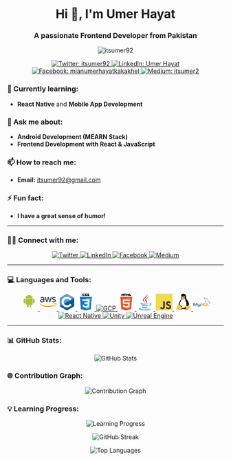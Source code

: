 <h1 align="center">Hi 👋, I'm Umer Hayat</h1>
<h3 align="center">A passionate Frontend Developer from Pakistan</h3>

<p align="center"> 
  <img src="https://komarev.com/ghpvc/?username=itsumer92&label=Profile%20views&color=0e75b6&style=flat" alt="itsumer92" /> 
</p>

<p align="center"> 
  <a href="https://twitter.com/itsumer92" target="_blank">
    <img src="https://img.shields.io/twitter/follow/itsumer92?logo=twitter&style=for-the-badge" alt="Twitter: itsumer92" />
  </a> 
  <a href="https://www.linkedin.com/in/umer-hayat-70812a210/" target="_blank">
    <img src="https://img.shields.io/badge/LinkedIn-Umer%20Hayat-blue?style=for-the-badge&logo=linkedin" alt="LinkedIn: Umer Hayat" />
  </a>
  <a href="https://fb.com/mianumerhayatkakakhel" target="_blank">
    <img src="https://img.shields.io/badge/Facebook-mianumerhayatkakakhel-blue?style=for-the-badge&logo=facebook" alt="Facebook: mianumerhayatkakakhel" />
  </a>
  <a href="https://medium.com/itsumer2" target="_blank">
    <img src="https://img.shields.io/badge/Medium-itsumer2-green?style=for-the-badge&logo=medium" alt="Medium: itsumer2" />
  </a>
</p>

### 🌱 Currently learning:
- **React Native** and **Mobile App Development**

### 💬 Ask me about:
- **Android Development (MEARN Stack)**
- **Frontend Development with React & JavaScript**

### 📫 How to reach me:
- **Email:** [itsumer92@gmail.com](mailto:itsumer92@gmail.com)

### ⚡ Fun fact:
- **I have a great sense of humor!**

---

### 🧑‍💻 Connect with me:
<p align="center">
  <a href="https://twitter.com/itsumer92" target="_blank">
    <img src="https://raw.githubusercontent.com/rahuldkjain/github-profile-readme-generator/master/src/images/icons/Social/twitter.svg" alt="Twitter" height="30" width="40" />
  </a>
  <a href="https://www.linkedin.com/in/umer-hayat-70812a210/" target="_blank">
    <img src="https://raw.githubusercontent.com/rahuldkjain/github-profile-readme-generator/master/src/images/icons/Social/linked-in-alt.svg" alt="LinkedIn" height="30" width="40" />
  </a>
  <a href="https://fb.com/mianumerhayatkakakhel" target="_blank">
    <img src="https://raw.githubusercontent.com/rahuldkjain/github-profile-readme-generator/master/src/images/icons/Social/facebook.svg" alt="Facebook" height="30" width="40" />
  </a>
  <a href="https://medium.com/itsumer2" target="_blank">
    <img src="https://raw.githubusercontent.com/rahuldkjain/github-profile-readme-generator/master/src/images/icons/Social/medium.svg" alt="Medium" height="30" width="40" />
  </a>
</p>

---

### 💻 Languages and Tools:
<p align="center">
  <a href="https://developer.android.com" target="_blank">
    <img src="https://raw.githubusercontent.com/devicons/devicon/master/icons/android/android-original-wordmark.svg" alt="Android" width="40" height="40" />
  </a>
  <a href="https://aws.amazon.com" target="_blank">
    <img src="https://raw.githubusercontent.com/devicons/devicon/master/icons/amazonwebservices/amazonwebservices-original-wordmark.svg" alt="AWS" width="40" height="40" />
  </a>
  <a href="https://www.cprogramming.com/" target="_blank">
    <img src="https://raw.githubusercontent.com/devicons/devicon/master/icons/c/c-original.svg" alt="C" width="40" height="40" />
  </a>
  <a href="https://www.w3schools.com/css/" target="_blank">
    <img src="https://raw.githubusercontent.com/devicons/devicon/master/icons/css3/css3-original-wordmark.svg" alt="CSS3" width="40" height="40" />
  </a>
  <a href="https://cloud.google.com" target="_blank">
    <img src="https://www.vectorlogo.zone/logos/google_cloud/google_cloud-icon.svg" alt="GCP" width="40" height="40" />
  </a>
  <a href="https://www.w3.org/html/" target="_blank">
    <img src="https://raw.githubusercontent.com/devicons/devicon/master/icons/html5/html5-original-wordmark.svg" alt="HTML5" width="40" height="40" />
  </a>
  <a href="https://www.java.com" target="_blank">
    <img src="https://raw.githubusercontent.com/devicons/devicon/master/icons/java/java-original.svg" alt="Java" width="40" height="40" />
  </a>
  <a href="https://developer.mozilla.org/en-US/docs/Web/JavaScript" target="_blank">
    <img src="https://raw.githubusercontent.com/devicons/devicon/master/icons/javascript/javascript-original.svg" alt="JavaScript" width="40" height="40" />
  </a>
  <a href="https://www.linux.org/" target="_blank">
    <img src="https://raw.githubusercontent.com/devicons/devicon/master/icons/linux/linux-original.svg" alt="Linux" width="40" height="40" />
  </a>
  <a href="https://www.mysql.com/" target="_blank">
    <img src="https://raw.githubusercontent.com/devicons/devicon/master/icons/mysql/mysql-original-wordmark.svg" alt="MySQL" width="40" height="40" />
  </a>
  <a href="https://reactnative.dev/" target="_blank">
    <img src="https://reactnative.dev/img/header_logo.svg" alt="React Native" width="40" height="40" />
  </a>
  <a href="https://unity.com/" target="_blank">
    <img src="https://www.vectorlogo.zone/logos/unity3d/unity3d-icon.svg" alt="Unity" width="40" height="40" />
  </a>
  <a href="https://unrealengine.com/" target="_blank">
    <img src="https://raw.githubusercontent.com/kenangundogan/fontisto/036b7eca71aab1bef8e6a0518f7329f13ed62f6b/icons/svg/brand/unreal-engine.svg" alt="Unreal Engine" width="40" height="40" />
  </a>
</p>

---

### 📊 GitHub Stats:
<p align="center">
  <img src="https://github-readme-stats.vercel.app/api?username=itsumer92&show_icons=true&locale=en" alt="GitHub Stats" />
</p>

### 🌐 Contribution Graph:
<p align="center">
  <img src="https://github-readme-activity-graph.cyclic.app/graph?username=itsumer92&theme=react&bg_color=0d1117&color=58a6ff&line=58a6ff&point=ffffff&area=true&area_color=7a7a7a" alt="Contribution Graph" />
</p>

### 💡 Learning Progress:
<p align="center">
  <img src="https://progress-bar.dev/80" alt="Learning Progress" />
</p>

<p align="center">
  <img src="https://github-readme-streak-stats.herokuapp.com/?user=itsumer92&" alt="GitHub Streak" />
</p>

<p align="center">
  <img src="https://github-readme-top-langs.vercel.app/api/top-langs?username=itsumer92&show_icons=true&locale=en&layout=compact" alt="Top Languages" />
</p>
